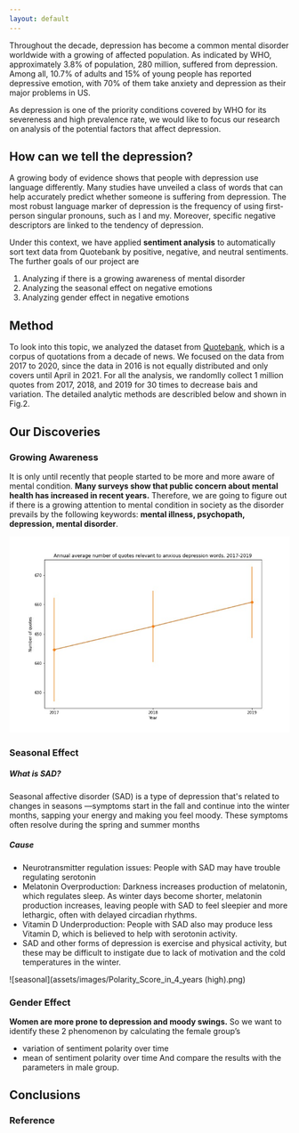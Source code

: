 ```yaml
---
layout: default
---
```


Throughout the decade, depression has become a common mental disorder worldwide with a growing of affected population. As indicated by WHO, approximately 3.8% of population, 280 million, suffered from depression. Among all, 10.7% of adults and 15% of young people has reported depressive emotion, with 70% of them take anxiety and depression as their major problems in US. 

As depression is one of the priority conditions covered by WHO for its severeness and high prevalence rate, we would like to focus our research on analysis of the potential factors that affect depression.

## How can we tell the depression?
A growing body of evidence shows that people with depression use language differently. Many studies have unveiled a class of words that can help accurately predict whether someone is suffering from depression. The most robust language marker of depression is the frequency of using first-person singular pronouns, such as I and my. Moreover, specific negative descriptors are linked to the tendency of depression.

Under this context, we have applied **sentiment analysis** to automatically sort text data from Quotebank by positive, negative, and neutral sentiments. The further goals of our project are 
1. Analyzing if there is a growing awareness of mental disorder
2. Analyzing the seasonal effect on negative emotions
3. Analyzing gender effect in negative emotions

## Method
To look into this topic, we analyzed the dataset from [Quotebank](./another-page.html), which is a corpus of quotations from a decade of news. We focused on the data from 2017 to 2020, since the data in 2016 is not equally distributed and only covers until April in 2021. For all the analysis, we randomlly collect 1 million quotes from 2017, 2018, and 2019 for 30 times to decrease bais and variation. The detailed analytic methods are describled below and shown in Fig.2.

## Our Discoveries
### Growing Awareness
It is only until recently that people started to be more and more aware of mental condition. **Many surveys show that public concern about mental health has increased in recent years.** Therefore, we are going to figure out if there is a growing attention to mental condition in society as the disorder prevails by the following keywords: **mental illness, psychopath, depression, mental disorder**.

![awareness](assets/images/awareness.jpeg)

### Seasonal Effect
##### What is SAD?
Seasonal affective disorder (SAD) is a type of depression that's related to changes in seasons —symptoms start in the fall and continue into the winter months, sapping your energy and making you feel moody. These symptoms often resolve during the spring and summer months
##### Cause
- Neurotransmitter regulation issues: People with SAD may have trouble regulating serotonin
- Melatonin Overproduction: Darkness increases production of melatonin, which regulates sleep. As winter days become shorter, melatonin production increases, leaving people with SAD to feel sleepier and more lethargic, often with delayed circadian rhythms.
- Vitamin D Underproduction: People with SAD also may produce less Vitamin D, which is believed to help with serotonin activity.
- SAD and other forms of depression is exercise and physical activity, but these may be difficult to instigate due to lack of motivation and the cold temperatures in the winter.

![seasonal](assets/images/Polarity_Score_in_4_years (high).png)

### Gender Effect
**Women are more prone to depression and moody swings.** So we want to identify these 2 phenomenon by calculating the female group’s 
- variation of sentiment polarity over time 
- mean of sentiment polarity over time 
And compare the results with the parameters in male group.


## Conclusions

### Reference
